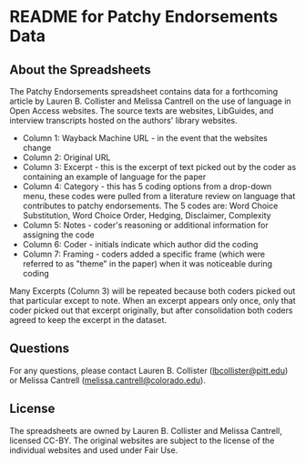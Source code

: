 # README for Patchy Endorsements Data

## About the Spreadsheets

The Patchy Endorsements spreadsheet contains data for a forthcoming article by Lauren B. Collister and Melissa Cantrell on the use of language in Open Access websites. The source texts are websites, LibGuides, and interview transcripts hosted on the authors' library websites.

- Column 1: Wayback Machine URL - in the event that the websites change
- Column 2: Original URL
- Column 3: Excerpt - this is the excerpt of text picked out by the coder as containing an example of language for the paper
- Column 4: Category - this has 5 coding options from a drop-down menu, these codes were pulled from a literature review on language that contributes to patchy endorsements. The 5 codes are: Word Choice Substitution, Word Choice Order, Hedging, Disclaimer, Complexity
- Column 5: Notes - coder's reasoning or additional information for assigning the code
- Column 6: Coder - initials indicate which author did the coding
- Column 7: Framing - coders added a specific frame (which were referred to as "theme" in the paper) when it was noticeable during coding

Many Excerpts (Column 3) will be repeated because both coders picked out that particular except to note. When an excerpt appears only once, only that coder picked out that excerpt originally, but after consolidation both coders agreed to keep the excerpt in the dataset.

## Questions

For any questions, please contact Lauren B. Collister (lbcollister@pitt.edu) or Melissa Cantrell (melissa.cantrell@colorado.edu).

## License

The spreadsheets are owned by Lauren B. Collister and Melissa Cantrell, licensed CC-BY. The original websites are subject to the license of the individual websites and used under Fair Use.  
